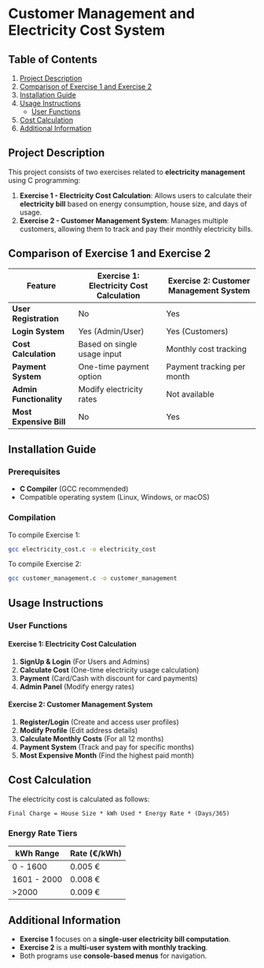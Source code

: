# Customer Management and Electricity Cost System 

## Table of Contents
1. [Project Description](#project-description)
2. [Comparison of Exercise 1 and Exercise 2](#comparison-of-exercise-1-and-exercise-2)
3. [Installation Guide](#installation-guide)
4. [Usage Instructions](#usage-instructions)
   - [User Functions](#user-functions)
5. [Cost Calculation](#cost-calculation)
6. [Additional Information](#additional-information)

## Project Description
This project consists of two exercises related to **electricity management** using C programming:

1. **Exercise 1 - Electricity Cost Calculation**: Allows users to calculate their **electricity bill** based on energy consumption, house size, and days of usage.
2. **Exercise 2 - Customer Management System**: Manages multiple customers, allowing them to track and pay their monthly electricity bills.

## Comparison of Exercise 1 and Exercise 2
| Feature                | Exercise 1: Electricity Cost Calculation | Exercise 2: Customer Management System |
|------------------------|----------------------------------------|----------------------------------------|
| **User Registration**  | No                                     | Yes                                   |
| **Login System**       | Yes (Admin/User)                       | Yes (Customers)                       |
| **Cost Calculation**   | Based on single usage input            | Monthly cost tracking                 |
| **Payment System**     | One-time payment option               | Payment tracking per month            |
| **Admin Functionality**| Modify electricity rates              | Not available                         |
| **Most Expensive Bill**| No                                     | Yes                                   |

## Installation Guide
### Prerequisites
- **C Compiler** (GCC recommended)
- Compatible operating system (Linux, Windows, or macOS)

### Compilation
To compile Exercise 1:
```sh
gcc electricity_cost.c -o electricity_cost
```
To compile Exercise 2:
```sh
gcc customer_management.c -o customer_management
```

## Usage Instructions

### User Functions
#### Exercise 1: Electricity Cost Calculation
1. **SignUp & Login** (For Users and Admins)
2. **Calculate Cost** (One-time electricity usage calculation)
3. **Payment** (Card/Cash with discount for card payments)
4. **Admin Panel** (Modify energy rates)

#### Exercise 2: Customer Management System
1. **Register/Login** (Create and access user profiles)
2. **Modify Profile** (Edit address details)
3. **Calculate Monthly Costs** (For all 12 months)
4. **Payment System** (Track and pay for specific months)
5. **Most Expensive Month** (Find the highest paid month)

## Cost Calculation
The electricity cost is calculated as follows:
```plaintext
Final Charge = House Size * kWh Used * Energy Rate * (Days/365)
```
### Energy Rate Tiers
| kWh Range  | Rate (€/kWh) |
|------------|-------------|
| 0 - 1600   | 0.005 €     |
| 1601 - 2000| 0.008 €     |
| >2000      | 0.009 €     |

## Additional Information
- **Exercise 1** focuses on a **single-user electricity bill computation**.
- **Exercise 2** is a **multi-user system with monthly tracking**.
- Both programs use **console-based menus** for navigation.
